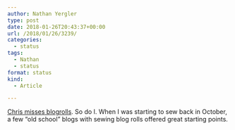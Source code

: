 ```yaml
---
author: Nathan Yergler
type: post
date: 2018-01-26T20:43:37+00:00
url: /2018/01/26/3239/
categories:
  - status
tags:
  - Nathan
  - status
format: status
kind:
  - Article

---
```

[Chris misses blogrolls][1]. So do I. When I was starting to sew back in October, a few “old school” blogs with sewing blog rolls offered great starting points.

 [1]: https://iwantmyname.com/blog/i-miss-blogrolls